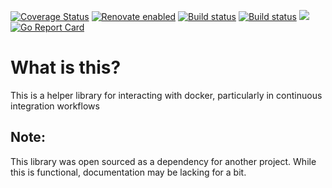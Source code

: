 [![Coverage Status](https://coveralls.io/repos/github/xplorfin/docker-utils/badge.svg?branch=master)](https://coveralls.io/github/xplorfin/docker-utils?branch=master)
[![Renovate enabled](https://img.shields.io/badge/renovate-enabled-brightgreen.svg)](https://app.renovatebot.com/dashboard#github/xplorfin/docker-utils)
[![Build status](https://github.com/xplorfin/docker-utils/workflows/test/badge.svg)](https://github.com/xplorfin/docker-utils/actions?query=workflow%3Atest)
[![Build status](https://github.com/xplorfin/docker-utils/workflows/goreleaser/badge.svg)](https://github.com/xplorfin/docker-utils/actions?query=workflow%3Agoreleaser)
[![](https://godoc.org/github.com/xplorfin/docker-utils?status.svg)](https://godoc.org/github.com/xplorfin/docker-utils)
[![Go Report Card](https://goreportcard.com/badge/github.com/xplorfin/docker-utils)](https://goreportcard.com/report/github.com/xplorfin/docker-utils)

# What is this?

This is a helper library for interacting with docker, particularly in continuous integration workflows

## Note:

This library was open sourced as a dependency for another project. While this is functional, documentation may be lacking for a bit.